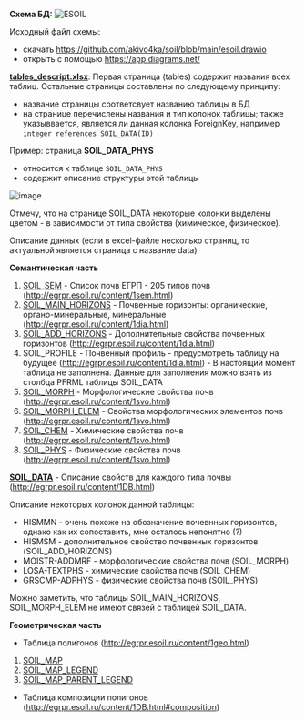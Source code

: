 **Схема БД:**
![ESOIL](https://user-images.githubusercontent.com/8759199/124818183-9f758400-df62-11eb-8726-2ca02c558d87.png)

Исходный файл схемы: 
* скачать https://github.com/akivo4ka/soil/blob/main/esoil.drawio
* открыть с помощью https://app.diagrams.net/

**[tables_descript.xlsx](https://github.com/akivo4ka/soil/blob/main/tables_descript.xlsx)**:
Первая страница (tables) содержит названия всех таблиц.
Остальные страницы составлены по следующему принципу:
- название страницы соответсвует названию таблицы в БД
- на странице перечислены названия и тип колонок таблицы; также указыввается, является ли данная колонка ForeignKey, например `integer references SOIL_DATA(ID)`

Пример: страница **SOIL_DATA_PHYS**
- относится к таблице `SOIL_DATA_PHYS`
- содержит описание структуры этой таблицы

![image](https://user-images.githubusercontent.com/8759199/124814421-e1e89200-df5d-11eb-9fb0-9eb35af193cb.png)

Отмечу, что на странице SOIL_DATA некоторые колонки выделены цветом - в зависимости от типа свойства (химическое, физическое).

Описание данных
(если в excel-файле несколько страниц, то актуальной является страница с название data)

**Семантическая часть**
1. [SOIL_SEM](https://github.com/akivo4ka/soil/blob/main/soil_sem.xlsx) - Список почв ЕГРП - 205 типов почв (http://egrpr.esoil.ru/content/1sem.html) 
2. [SOIL_MAIN_HORIZONS](https://github.com/akivo4ka/soil/blob/main/soil_main_horizons.xlsx) - Почвенные горизонты: органические, органо-минеральные, минеральные (http://egrpr.esoil.ru/content/1dia.html)
3. [SOIL_ADD_HORIZONS](https://github.com/akivo4ka/soil/blob/main/soil_add_horizons.xlsx) - Дополнительные свойства почвенных горизонтов (http://egrpr.esoil.ru/content/1dia.html)
4. SOIL_PROFILE - Почвенный профиль - предусмотреть таблицу на будущее (http://egrpr.esoil.ru/content/1dia.html) - В настоящий момент таблица не заполнена. Данные для заполнения можно взять из столбца PFRML таблицы SOIL_DATA
5. [SOIL_MORPH](https://github.com/akivo4ka/soil/blob/main/soil_morph.xlsx) - Морфологические свойства почв (http://egrpr.esoil.ru/content/1svo.html)
6. [SOIL_MORPH_ELEM](https://github.com/akivo4ka/soil/blob/main/soil_morph_elem.xlsx) - Свойства морфологических элементов почв (http://egrpr.esoil.ru/content/1svo.html)
7. [SOIL_CHEM](https://github.com/akivo4ka/soil/blob/main/soil_chem.xlsx) - Химические свойства почв (http://egrpr.esoil.ru/content/1svo.html)
8. [SOIL_PHYS](https://github.com/akivo4ka/soil/blob/main/soil_phys.xlsx) - Физические свойства почв (http://egrpr.esoil.ru/content/1svo.html)

**[SOIL_DATA](https://github.com/akivo4ka/soil/blob/main/soil_data.xlsx)** - Описание свойств для каждого типа почвы (http://egrpr.esoil.ru/content/1DB.html)

Описание некоторых колонок данной таблицы:
* HISMMN - очень похоже на обозначение почевнных горизонтов, однако как их сопоставить, мне осталось непонятно (?)
* HISMSM - дополнительное свойство почвенных горизонтов (SOIL_ADD_HORIZONS)
* MOISTR-ADDMRF - морфологические свойства почв (SOIL_MORPH)
* LOSA-TEXTPHS - химические свойства почв (SOIL_CHEM)
* GRSCMP-ADPHYS - физические свойства почв (SOIL_PHYS)

Можно заметить, что таблицы SOIL_MAIN_HORIZONS, SOIL_MORPH_ELEM не имеют связей с таблицей SOIL_DATA.

**Геометрическая часть**
* Таблица полигонов (http://egrpr.esoil.ru/content/1geo.html)
1. [SOIL_MAP](https://github.com/akivo4ka/soil/blob/main/soil_map.xlsx)
2. [SOIL_MAP_LEGEND](https://github.com/akivo4ka/soil/blob/main/soil_map_legend.xlsx)
3. [SOIL_MAP_PARENT_LEGEND](https://github.com/akivo4ka/soil/blob/main/soil_map_parent_legend.xlsx)
* Таблица композиции полигонов (http://egrpr.esoil.ru/content/1DB.html#composition)
